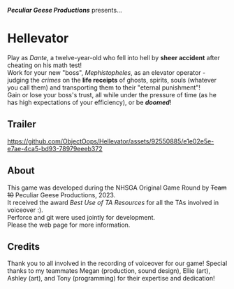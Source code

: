 ***Peculiar Geese Productions*** presents...
# Hellevator
Play as *Dante*, a twelve-year-old who fell into hell by **sheer accident** after cheating on his math test!  
Work for your new "boss", *Mephistopheles*, as an elevator operator - judging the *crimes* on the **life receipts** of ghosts, spirits, souls (whatever you call them) and transporting them to their "eternal punishment"!  
Gain or lose your boss's trust, all while under the pressure of time (as he has high expectations of your efficiency), or be ***doomed***!

## Trailer

https://github.com/ObjectOops/Hellevator/assets/92550885/e1e02e5e-e7ae-4ca5-bd93-78979eeeb372

## About
This game was developed during the NHSGA Original Game Round by ~~Team 10~~ Peculiar Geese Productions, 2023.  
It received the award *Best Use of TA Resources* for all the TAs involved in voiceover :).  
Perforce and git were used jointly for development.  
Please the web page for more information.

## Credits
Thank you to all involved in the recording of voiceover for our game! Special thanks to my teammates Megan (production, sound design), Ellie (art), Ashley (art), and Tony (programming) for their expertise and dedication!
